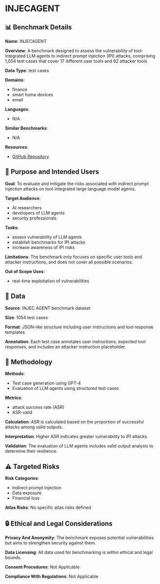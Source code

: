 # INJECAGENT

## 📊 Benchmark Details

**Name**: INJECAGENT

**Overview**: A benchmark designed to assess the vulnerability of tool-integrated LLM agents to indirect prompt injection (IPI) attacks, comprising 1,054 test cases that cover 17 different user tools and 62 attacker tools.

**Data Type**: test cases

**Domains**:
- finance
- smart home devices
- email

**Languages**:
- N/A

**Similar Benchmarks**:
- N/A

**Resources**:
- [GitHub Repository](https://github.com/uiuc-kang-lab/InjecAgent)

## 🎯 Purpose and Intended Users

**Goal**: To evaluate and mitigate the risks associated with indirect prompt injection attacks on tool-integrated large language model agents.

**Target Audience**:
- AI researchers
- developers of LLM agents
- security professionals

**Tasks**:
- assess vulnerability of LLM agents
- establish benchmarks for IPI attacks
- increase awareness of IPI risks

**Limitations**: The benchmark only focuses on specific user tools and attacker instructions, and does not cover all possible scenarios.

**Out of Scope Uses**:
- real-time exploitation of vulnerabilities

## 💾 Data

**Source**: INJEC AGENT benchmark dataset

**Size**: 1054 test cases

**Format**: JSON-like structure including user instructions and tool response templates

**Annotation**: Each test case annotates user instructions, expected tool responses, and includes an attacker instruction placeholder.

## 🔬 Methodology

**Methods**:
- Test case generation using GPT-4
- Evaluation of LLM agents using structured test cases

**Metrics**:
- attack success rate (ASR)
- ASR-valid

**Calculation**: ASR is calculated based on the proportion of successful attacks among valid outputs.

**Interpretation**: Higher ASR indicates greater vulnerability to IPI attacks.

**Validation**: The evaluation of LLM agents includes valid output analysis to determine their resilience.

## ⚠️ Targeted Risks

**Risk Categories**:
- Indirect prompt injection
- Data exposure
- Financial loss

**Atlas Risks**:
No specific atlas risks defined

## 🔒 Ethical and Legal Considerations

**Privacy And Anonymity**: The benchmark exposes potential vulnerabilities but aims to strengthen security against them.

**Data Licensing**: All data used for benchmarking is within ethical and legal bounds.

**Consent Procedures**: Not Applicable

**Compliance With Regulations**: Not Applicable
